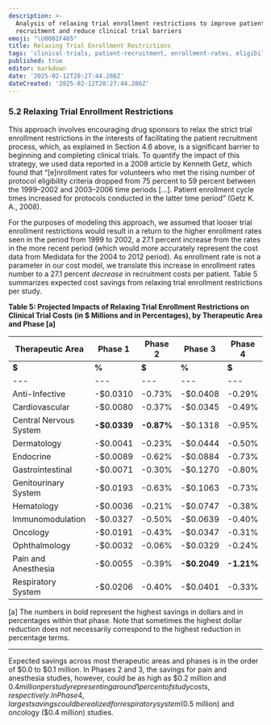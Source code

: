 ```yaml
---
description: >-
  Analysis of relaxing trial enrollment restrictions to improve patient
  recruitment and reduce clinical trial barriers
emoji: "\U0001F465"
title: Relaxing Trial Enrollment Restrictions
tags: 'clinical-trials, patient-recruitment, enrollment-rates, eligibility-criteria'
published: true
editor: markdown
date: '2025-02-12T20:27:44.286Z'
dateCreated: '2025-02-12T20:27:44.286Z'
---
```

### 5.2 Relaxing Trial Enrollment Restrictions

This approach involves encouraging drug sponsors to relax the strict trial enrollment restrictions in the interests of facilitating the patient recruitment process, which, as explained in Section 4.6 above, is a significant barrier to beginning and completing clinical trials. To quantify the impact of this strategy, we used data reported in a 2008 article by Kenneth Getz, which found that “\[e\]nrollment rates for volunteers who met the rising number of protocol eligibility criteria dropped from 75 percent to 59 percent between the 1999–2002 and 2003–2006 time periods \[...\]. Patient enrollment cycle times increased for protocols conducted in the latter time period” (Getz K. A., 2008).

For the purposes of modeling this approach, we assumed that looser trial enrollment restrictions would result in a return to the higher enrollment rates seen in the period from 1999 to 2002, a 27.1 percent increase from the rates in the more recent period (which would more accurately represent the cost data from Medidata for the 2004 to 2012 period). As enrollment rate is not a parameter in our cost model, we translate this increase in enrollment rates number to a 27.1 percent _decrease_ in recruitment costs per patient. Table 5 summarizes expected cost savings from relaxing trial enrollment restrictions per study.

**Table 5: Projected Impacts of Relaxing Trial Enrollment Restrictions on Clinical Trial Costs (in $ Millions and in Percentages), by Therapeutic Area and Phase \[a\]**

| **Therapeutic Area** | **Phase 1** | **Phase 2** | **Phase 3** | **Phase 4** |
| --- | --- | --- | --- | --- |
| **$** | **%** | **$** | **%** | **$** | **%** | **$** | **%** |
| --- | --- | --- | --- | --- | --- | --- | --- |
| Anti-Infective | \-$0.0310 | \-0.73% | \-$0.0408 | \-0.29% | \-$0.0902 | \-0.40% | \-$0.0809 | \-0.74% |
| Cardiovascular | \-$0.0080 | \-0.37% | \-$0.0345 | \-0.49% | \-$0.1274 | \-0.51% | \-$0.0679 | \-0.24% |
| Central Nervous System | **\-$0.0339** | **\-0.87%** | \-$0.1318 | \-0.95% | \-$0.1884 | \-0.98% | \-$0.1198 | \-0.85% |
| Dermatology | \-$0.0041 | \-0.23% | \-$0.0444 | \-0.50% | \-$0.0669 | \-0.58% | \-$0.0813 | \-0.32% |
| Endocrine | \-$0.0089 | \-0.62% | \-$0.0884 | \-0.73% | \-$0.1528 | \-0.90% | \-$0.1811 | \-0.68% |
| Gastrointestinal | \-$0.0071 | \-0.30% | \-$0.1270 | \-0.80% | \-$0.0783 | \-0.54% | \-$0.0555 | \-0.25% |
| Genitourinary System | \-$0.0193 | \-0.63% | \-$0.1063 | \-0.73% | \-$0.2426 | **\-1.38%** | \-$0.0484 | \-0.71% |
| Hematology | \-$0.0036 | \-0.21% | \-$0.0747 | \-0.38% | \-$0.0689 | \-0.46% | \-$0.1833 | \-0.68% |
| Immunomodulation | \-$0.0327 | \-0.50% | \-$0.0639 | \-0.40% | \-$0.0780 | \-0.66% | \-$0.1765 | \-0.89% |
| Oncology | \-$0.0191 | \-0.43% | \-$0.0347 | \-0.31% | \-$0.0518 | \-0.23% | \-$0.3701 | \-0.95% |
| Ophthalmology | \-$0.0032 | \-0.06% | \-$0.0329 | \-0.24% | \-$0.0406 | \-0.13% | \-$0.1281 | \-0.73% |
| Pain and Anesthesia | \-$0.0055 | \-0.39% | **\-$0.2049** | **\-1.21%** | **\-$0.4113** | \-0.78% | \-$0.3443 | **\-1.07%** |
| Respiratory System | \-$0.0206 | \-0.40% | \-$0.0401 | \-0.33% | \-$0.1016 | \-0.44% | **\-$0.5490** | \-0.75% |

\[a\] The numbers in bold represent the highest savings in dollars and in percentages within that phase. Note that sometimes the highest dollar reduction does not necessarily correspond to the highest reduction in percentage terms.

---

Expected savings across most therapeutic areas and phases is in the order of $0.0 to $0.1 million. In Phases 2 and 3, the savings for pain and anesthesia studies, however, could be as high as $0.2 million and $0.4 million per study representing around 1 percent of study costs, respectively. In Phase 4, largest savings could be realized for respiratory system ($0.5 million) and oncology ($0.4 million) studies.


